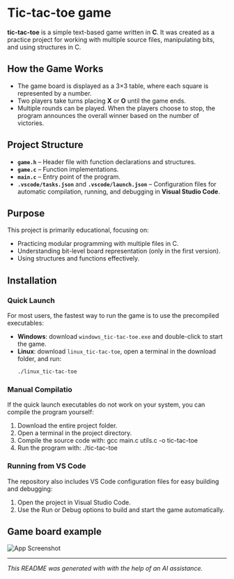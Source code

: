 # Tic-tac-toe game

**tic-tac-toe** is a simple text-based game written in **C**.
It was created as a practice project for working with multiple source files, manipulating bits, and using structures in C.

## How the Game Works
- The game board is displayed as a 3×3 table, where each square is represented by a number.  
- Two players take turns placing **X** or **O** until the game ends.  
- Multiple rounds can be played. When the players choose to stop, the program announces the overall winner based on the number of victories.

## Project Structure
- **`game.h`** – Header file with function declarations and structures.  
- **`game.c`** – Function implementations.  
- **`main.c`** – Entry point of the program.  
- **`.vscode/tasks.json`** and **`.vscode/launch.json`** – Configuration files for automatic compilation, running, and debugging in **Visual Studio Code**.

## Purpose
This project is primarily educational, focusing on:
- Practicing modular programming with multiple files in C.  
- Understanding bit-level board representation (only in the first version).
- Using structures and functions effectively.

## Installation

### Quick Launch
For most users, the fastest way to run the game is to use the precompiled executables:
- **Windows**: download `windows_tic-tac-toe.exe` and double-click to start the game.  
- **Linux**: download `linux_tic-tac-toe`, open a terminal in the download folder, and run:  
  ```bash
  ./linux_tic-tac-toe

### Manual Compilatio
If the quick launch executables do not work on your system, you can compile the program yourself:
1. Download the entire project folder.
2. Open a terminal in the project directory.
3. Compile the source code with:
    gcc main.c utils.c -o tic-tac-toe
4. Run the program with:
    ./tic-tac-toe

### Running from VS Code
The repository also includes VS Code configuration files for easy building and debugging:
1. Open the project in Visual Studio Code.
2. Use the Run or Debug options to build and start the game automatically.

## Game board example
![App Screenshot](images/screenshot.png)

---

*This README was generated with with the help of an AI assistance.*
